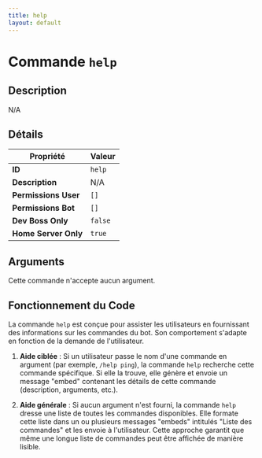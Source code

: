 ```yaml
---
title: help
layout: default
---
```


# Commande `help`

## Description

N/A

## Détails

| Propriété | Valeur |
| --- | --- |
| **ID** | `help` |
| **Description** | N/A |
| **Permissions User** | `[]` |
| **Permissions Bot** | `[]` |
| **Dev Boss Only** | `false` |
| **Home Server Only** | `true` |

## Arguments

Cette commande n'accepte aucun argument.

## Fonctionnement du Code

La commande `help` est conçue pour assister les utilisateurs en fournissant des informations sur les commandes du bot. Son comportement s'adapte en fonction de la demande de l'utilisateur.

1.  **Aide ciblée** : Si un utilisateur passe le nom d'une commande en argument (par exemple, `/help ping`), la commande `help` recherche cette commande spécifique. Si elle la trouve, elle génère et envoie un message "embed" contenant les détails de cette commande (description, arguments, etc.).

2.  **Aide générale** : Si aucun argument n'est fourni, la commande `help` dresse une liste de toutes les commandes disponibles. Elle formate cette liste dans un ou plusieurs messages "embeds" intitulés "Liste des commandes" et les envoie à l'utilisateur. Cette approche garantit que même une longue liste de commandes peut être affichée de manière lisible.
